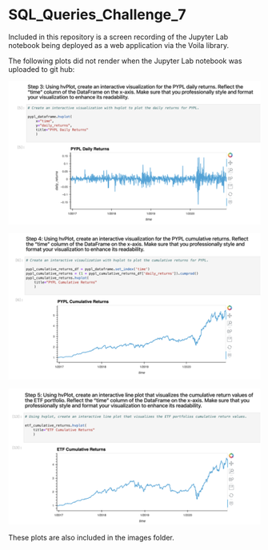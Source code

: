 # SQL_Queries_Challenge_7

Included in this repository is a screen recording of the Jupyter Lab notebook being deployed as a web application via the Voila library.

The following plots did not render when the Jupyter Lab notebook was uploaded to git hub:

![](images/PYPL_daily_returns.png)

![](images/PYPL_cumulative_returns.png)

![](images/ETF_cumulative_returns.png)

These plots are also included in the images folder.
